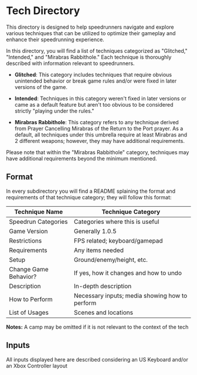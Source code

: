 # Tech Directory

This directory is designed to help speedrunners navigate and explore various techniques that can be utilized to optimize their gameplay and enhance their speedrunning experience.

In this directory, you will find a list of techniques categorized as "Glitched," "Intended," and "Mirabras Rabbithole." Each technique is thoroughly described with information relevant to speedrunners.

- **Glitched**: This category includes techniques that require obvious unintended behavior or break game rules and/or were fixed in later versions of the game.

- **Intended**: Techniques in this category weren't fixed in later versions or came as a default feature but aren't too obvious to be considered strictly "playing under the rules."

- **Mirabras Rabbithole**: This category refers to any technique derived from Prayer Cancelling Mirabras of the Return to the Port prayer. As a default, all techniques under this umbrella require at least Mirabras and 2 different weapons; however, they may have additional requirements.

Please note that within the "Mirabras Rabbithole" category, techniques may have additional requirements beyond the minimum mentioned.

## Format

In every subdirectory you will find a README splaining the format and requirements of that technique category; they will follow this format:

| Technique Name         | Technique Category        |
|------------------------|---------------------------|
| Speedrun Categories    | Categories where this is useful |
| Game Version           | Generally 1.0.5           |
| Restrictions           | FPS related; keyboard/gamepad |
| Requirements           | Any items needed           |
| Setup                  | Ground/enemy/height, etc.  |
| Change Game Behavior?  | If yes, how it changes and how to undo |
| Description            | In-depth description       |
| How to Perform         | Necessary inputs; media showing how to perform |
| List of Usages         | Scenes and locations       |

**Notes:** A camp may be omitted if it is not relevant to the context of the tech

## Inputs

All inputs displayed here are described considering an US Keyboard and/or an Xbox Controller layout
